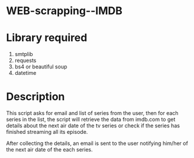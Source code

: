 # WEB-scrapping--IMDB
# Library required
 1. smtplib
 2. requests
 3. bs4 or beautiful soup
 4. datetime
 
# Description

This script asks for email and list of series from the user, then for each series in the list, the script will retrieve the data from imdb.com to get details about the next air date of the tv series or check if the series has finished streaming all its episode.

 After collecting the details, an email is sent to the user notifying him/her of the next air date of the each series.
